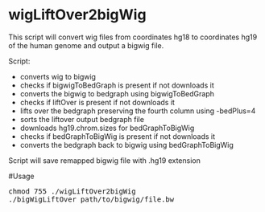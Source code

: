 # wigLiftOver2bigWig

This script will convert wig files from coordinates hg18 to coordinates hg19 of the human genome and output a bigwig file.

Script:
- converts wig to bigwig
- checks if bigwigToBedGraph is present if not downloads it
- converts the bigwig to bedgraph using bigwigToBedGraph
- checks if liftOver is present if not downloads it
- lifts over the bedgraph preserving the fourth column using -bedPlus=4
- sorts the liftover output bedgraph file
- downloads hg19.chrom.sizes for bedGraphToBigWig
- checks if bedGraphToBigWig is present if not downloads it
- converts the bedgraph back to bigwig using bedGraphToBigWig

Script will save remapped bigwig file with .hg19 extension

#Usage

<pre>
chmod 755 ./wigLiftOver2bigWig
./bigWigLiftOver path/to/bigwig/file.bw
</pre>

